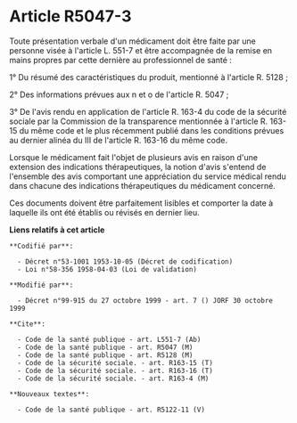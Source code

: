 # Article R5047-3

Toute présentation verbale d'un médicament doit être faite par une personne visée à l'article L. 551-7 et être accompagnée de
la remise en mains propres par cette dernière au professionnel de santé :

1° Du résumé des caractéristiques du produit, mentionné à l'article R. 5128 ;

2° Des informations prévues aux n et o de l'article R. 5047 ;

3° De l'avis rendu en application de l'article R. 163-4 du code de la sécurité sociale par la Commission de la transparence
mentionnée à l'article R. 163-15 du même code et le plus récemment publié dans les conditions prévues au dernier alinéa du
III de l'article R. 163-16 du même code.

Lorsque le médicament fait l'objet de plusieurs avis en raison d'une extension des indications thérapeutiques, la notion
d'avis s'entend de l'ensemble des avis comportant une appréciation du service médical rendu dans chacune des indications
thérapeutiques du médicament concerné.

Ces documents doivent être parfaitement lisibles et comporter la date à laquelle ils ont été établis ou révisés en dernier
lieu.

**Liens relatifs à cet article**

	**Codifié par**:

	  - Décret n°53-1001 1953-10-05 (Décret de codification)
	  - Loi n°58-356 1958-04-03 (Loi de validation)

	**Modifié par**:

	  - Décret n°99-915 du 27 octobre 1999 - art. 7 () JORF 30 octobre 1999

	**Cite**:

	  - Code de la santé publique - art. L551-7 (Ab)
	  - Code de la santé publique - art. R5047 (M)
	  - Code de la santé publique - art. R5128 (M)
	  - Code de la sécurité sociale. - art. R163-15 (T)
	  - Code de la sécurité sociale. - art. R163-16 (T)
	  - Code de la sécurité sociale. - art. R163-4 (M)

	**Nouveaux textes**:

	  - Code de la santé publique - art. R5122-11 (V)
